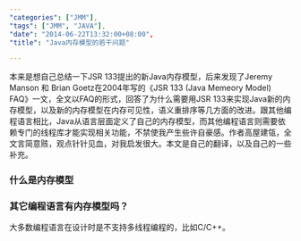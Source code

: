 ```yaml
---
"categories": ["JMM"],
"tags": ["JMM", "JAVA"],
"date": "2014-06-22T13:32:00+08:00",
"title": "Java内存模型的若干问题"

---
```


本来是想自己总结一下JSR 133提出的新Java内存模型，后来发现了Jeremy Manson 和 Brian Goetz在2004年写的《JSR 133 (Java Memeory Model) FAQ》一文，全文以FAQ的形式，回答了为什么需要用JSR 133来实现Java新的内存模型，以及新的内存模型在内存可见性，语义重排序等几方面的改进。跟其他编程语言相比，Java从语言层面定义了自己的内存模型，而其他编程语言则需要依赖专门的线程库才能实现相关功能，不禁使我产生些许自豪感。作者高屋建瓴，全文言简意赅，观点针针见血，对我启发很大。本文是自己的翻译，以及自己的一些补充。

### 什么是内存模型

### 其它编程语言有内存模型吗？

大多数编程语言在设计时是不支持多线程编程的，比如C/C++。